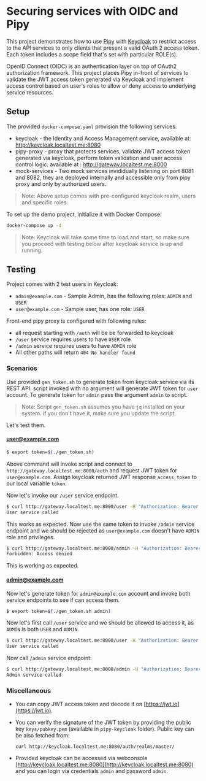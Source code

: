 # Securing services with OIDC and Pipy

This project demonstrates how to use [Pipy](https://github.com/flomesh-io/pipy) with [Keycloak](https://www.keycloak.org) to restrict access to the API services to only clients that present a valid OAuth 2 access token. Each token includes a scope field that's set with particular ROLE(s).

OpenID Connect (OIDC) is an authentication layer on top of OAuth2 authorization framework. This project places Pipy in-front of services to validate the JWT access token generated via Keycloak and implement access control based on user's roles to allow or deny access to underlying service resources.

## Setup

The provided `docker-compose.yaml` provision the following services:

* keycloak - the Identity and Access Management service, available at: http://keycloak.localtest.me:8080
* pipy-proxy - proxy that protects services, validate JWT access token generated via keycloak, perform token validation and user access control logic. available at : http://gateway.localtest.me:8000
* mock-services - Two mock services invididually listening on port 8081 and 8082, they are deployed internally and accessible only from pipy proxy and only by authorized users.

> Note: Above setup comes with pre-configured keycloak realm, users and specific roles.

To set up the demo project, initialize it with Docker Compose:
```sh
docker-compose up -d
```

> Note: Keycloak will take some time to load and start, so make sure you proceed with testing below after keycloak service is up and running.

## Testing

Project comes with 2 test users in Keycloak:

* `admin@example.com` - Sample Admin, has the following roles: `ADMIN` and `USER`
* `user@example.com` - Sample user, has one role: `USER`

Front-end pipy proxy is configured with following rules:

* all request starting with `/auth` will be be forwarded to keycloak
* `/user` service requires users to have `USER` role
* `/admin` service requires users to have `ADMIN` role
*  All other paths will return `404 No handler found`

### Scenarios

Use provided `gen_token.sh` to generate token from keycloak service via its REST API. script invoked with no argument will generate JWT token for `user` account. To generate token for `admin` pass the argument `admin` to script.

> Note: Script `gen_token.sh` assumes you have `jq` installed on your system. if you don't have it, make sure you update the script.


Let's test them.

#### user@example.com

```sh
$ export token=$(./gen_token.sh)
```

Above command will invoke script and connect to `http://gateway.localtest.me:8000/auth` and request JWT token for `user@example.com`. Assign keycloak returned JWT response `access_token` to our local variable `token`.

Now let's invoke our `/user` service endpoint.

```sh
$ curl http://gateway.localtest.me:8000/user -H "Authorization: Bearer $token"
User service called
```

This works as expected. Now use the same token to invoke `/admin` service endpoint and we should be rejected as `user@example.com` doesn't have `ADMIN` role and privileges.

```sh
$ curl http://gateway.localtest.me:8000/admin -H "Authorization: Bearer $token"
Forbidden: Access denied
```
This is working as expected.

#### admin@example.com

Now let's generate token for `admin@example.com` account and invoke both service endpoints to see if can access them.

```sh
$ export token=$(./gen_token.sh admin)
```

Now let's first call `/user` service and we should be allowed to access it, as `ADMIN` is both `USER` and `ADMIN`.

```sh
$ curl http://gateway.localtest.me:8000/user -H "Authorization: Bearer $token"
User service called
```

Now call `/admin` service endpoint:

```sh
$ curl http://gateway.localtest.me:8000/admin -H "Authorization: Bearer $token"
Admin service called
```

### Miscellaneous

* You can copy JWT access token and decode it on [https://jwt.io](https://jwt.io).

* You can verify the signature of the JWT token by providing the public key `keys/pubkey.pem` (available in `pipy-keycloak` folder). Public key can be also fetched from:
    ```
    curl http://keycloak.localtest.me:8080/auth/realms/master/
    ```
* Provided keycloak can be accessed via webconsole [http://keycloak.localtest.me:8080](http://keycloak.localtest.me:8080) and you can login via credentials `admin` and password `admin`.